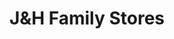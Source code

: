 ---
title: "J&H Family Stores"
url: /wyoming/jandh-family-stores-clyde-park-avenue-southwest/
shop: convenience
---